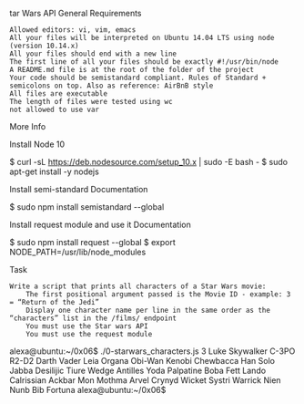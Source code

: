 tar Wars API
General Requirements

    Allowed editors: vi, vim, emacs
    All your files will be interpreted on Ubuntu 14.04 LTS using node (version 10.14.x)
    All your files should end with a new line
    The first line of all your files should be exactly #!/usr/bin/node
    A README.md file is at the root of the folder of the project
    Your code should be semistandard compliant. Rules of Standard + semicolons on top. Also as reference: AirBnB style
    All files are executable
    The length of files were tested using wc
    not allowed to use var

More Info

Install Node 10

$ curl -sL https://deb.nodesource.com/setup_10.x | sudo -E bash -
$ sudo apt-get install -y nodejs

Install semi-standard Documentation

$ sudo npm install semistandard --global

Install request module and use it Documentation

$ sudo npm install request --global
$ export NODE_PATH=/usr/lib/node_modules

Task

    Write a script that prints all characters of a Star Wars movie:
        The first positional argument passed is the Movie ID - example: 3 = “Return of the Jedi”
        Display one character name per line in the same order as the “characters” list in the /films/ endpoint
        You must use the Star wars API
        You must use the request module

alexa@ubuntu:~/0x06$ ./0-starwars_characters.js 3
Luke Skywalker
C-3PO
R2-D2
Darth Vader
Leia Organa
Obi-Wan Kenobi
Chewbacca
Han Solo
Jabba Desilijic Tiure
Wedge Antilles
Yoda
Palpatine
Boba Fett
Lando Calrissian
Ackbar
Mon Mothma
Arvel Crynyd
Wicket Systri Warrick
Nien Nunb
Bib Fortuna
alexa@ubuntu:~/0x06$


